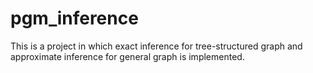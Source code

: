 # pgm_inference
This is a project in which exact inference for tree-structured graph and approximate inference for general graph is implemented.
